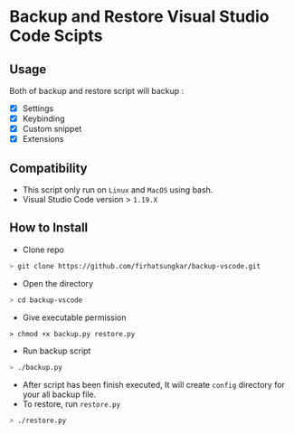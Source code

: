 Backup and Restore Visual Studio Code Scipts
=====

## Usage
Both of backup and restore script will backup :
- [x] Settings
- [x] Keybinding
- [x] Custom snippet
- [x] Extensions

## Compatibility
- This script only run on `Linux` and `MacOS` using bash.
- Visual Studio Code version > `1.19.X`

## How to Install
- Clone repo
```bash
> git clone https://github.com/firhatsungkar/backup-vscode.git
```
- Open the directory
```bash
> cd backup-vscode
```
- Give executable permission
```nash
> chmod +x backup.py restore.py
```
- Run backup script
```bash
> ./backup.py
```
- After script has been finish executed, It will create `config` directory for your all backup file.
- To restore, run `restore.py`
```bash
> ./restore.py
```
